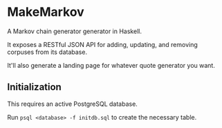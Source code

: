 # MakeMarkov

A Markov chain generator generator in Haskell.

It exposes a RESTful JSON API for adding, updating, and removing corpuses
from its database.

It'll also generate a landing page for whatever quote generator you want.

## Initialization

This requires an active PostgreSQL database.

Run `psql <database> -f initdb.sql` to create the necessary table.
